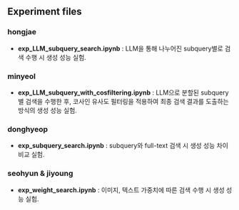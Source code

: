 ## Experiment files

### hongjae 
- **exp_LLM_subquery_search.ipynb** : LLM을 통해 나누어진 subquery별로 검색 수행 시 생성 성능 실험.

### minyeol 
- **exp_LLM_subquery_with_cosfiltering.ipynb** : LLM으로 분할된 subquery별 검색을 수행한 후, 코사인 유사도 필터링을 적용하여 최종 검색 결과를 도출하는 방식의 생성 성능 실험.

### donghyeop 
- **exp_subquery_search.ipynb** : subquery와 full-text 검색 시 생성 성능 차이 비교 실험.

### seohyun & jiyoung  
- **exp_weight_search.ipynb** : 이미지, 텍스트 가중치에 따른 검색 수행 시 생성 성능 실험.